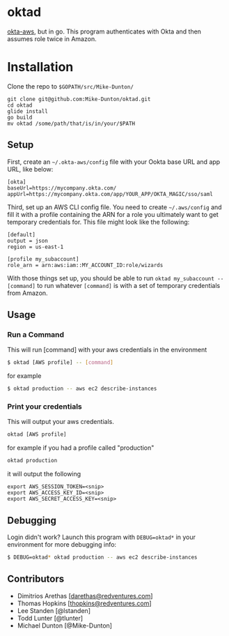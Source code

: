 # oktad

[okta-aws](https://github.com/RedVentures/okta-aws), but in go. This program authenticates with Okta and then assumes role twice in Amazon.

# Installation

Clone the repo to `$GOPATH/src/Mike-Dunton/`
```
git clone git@github.com:Mike-Dunton/oktad.git
cd oktad
glide install
go build
mv oktad /some/path/that/is/in/your/$PATH
```

## Setup

First, create an `~/.okta-aws/config` file with your Ookta base URL and app URL, like below:

```
[okta]
baseUrl=https://mycompany.okta.com/
appUrl=https://mycompany.okta.com/app/YOUR_APP/OKTA_MAGIC/sso/saml
```

Third, set up an AWS CLI config file. You need to create `~/.aws/config` and fill it with a profile containing the ARN for a role you ultimately want to get temporary credentials for. This file might look like the following:

```
[default]
output = json
region = us-east-1

[profile my_subaccount]
role_arn = arn:aws:iam::MY_ACCOUNT_ID:role/wizards
```

With those things set up, you should be able to run `oktad my_subaccount -- [command]` to run whatever `[command]` is with a set of temporary credentials from Amazon.


## Usage

### Run a Command
This will run [command] with your aws credentials in the environment
```sh
$ oktad [AWS profile] -- [command]
```

for example

```sh
$ oktad production -- aws ec2 describe-instances
```

### Print your credentials
This will output your aws credentials.
```sh
oktad [AWS profile]
```

for example if you had a profile called "production"

```sh
oktad production
```

it will output the following
```
export AWS_SESSION_TOKEN=<snip>
export AWS_ACCESS_KEY_ID=<snip>
export AWS_SECRET_ACCESS_KEY=<snip>
```

## Debugging

Login didn't work? Launch this program with `DEBUG=oktad*` in your environment for more debugging info:

```sh
$ DEBUG=oktad* oktad production -- aws ec2 describe-instances
```

## Contributors

- Dimitrios Arethas [darethas@redventures.com]
- Thomas Hopkins [thopkins@redventures.com]
- Lee Standen [@lstanden]
- Todd Lunter [@tlunter]
- Michael Dunton [@Mike-Dunton]
